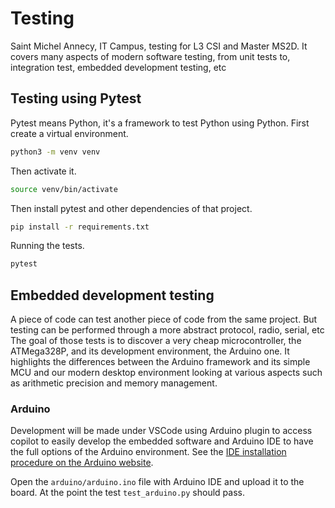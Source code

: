 # Testing

Saint Michel Annecy, IT Campus, testing for L3 CSI and Master MS2D.
It covers many aspects of modern software testing, from unit tests to, integration test, embedded development testing, etc

## Testing using Pytest

Pytest means Python, it's a framework to test Python using Python.
First create a virtual environment.

```bash
python3 -m venv venv
```

Then activate it.

```bash
source venv/bin/activate
```

Then install pytest and other dependencies of that project.

```bash
pip install -r requirements.txt
```

Running the tests.

```bash
pytest
```

## Embedded development testing

A piece of code can test another piece of code from the same project.
But testing can be performed through a more abstract protocol, radio, serial, etc
The goal of those tests is to discover a very cheap microcontroller, the ATMega328P,
and its development environment, the Arduino one.
It highlights the differences between the Arduino framework and its simple MCU
and our modern desktop environment looking at various aspects such as arithmetic precision
and memory management.

### Arduino

Development will be made under VSCode using Arduino plugin to access copilot 
to easily develop the embedded software and Arduino IDE to have the full
options of the Arduino environment. See the [IDE installation procedure on the Arduino website](https://support.arduino.cc/hc/en-us/articles/360019833020-Download-and-install-Arduino-IDE).

Open the `arduino/arduino.ino` file with Arduino IDE and upload it to the board.
At the point the test `test_arduino.py` should pass.